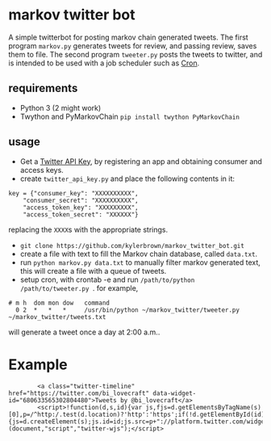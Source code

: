 # markov twitter bot

A simple twitterbot for posting markov chain generated tweets. The first program ``markov.py`` generates tweets for review, and passing review, saves them to file. The second program ``tweeter.py`` posts the tweets to twitter, and is intended to be used with a job scheduler such as [Cron](https://en.wikipedia.org/wiki/Cron).

## requirements

+ Python 3 (2 might work)
+ Twython and PyMarkovChain `pip install twython PyMarkovChain`

## usage

+ Get a [Twitter API Key](https://dev.twitter.com/apps), by registering an app and obtaining consumer and access keys.
+ create `twitter_api_key.py` and place the following contents in it:
```
key = {"consumer_key": "XXXXXXXXXX",
	"consumer_secret": "XXXXXXXXXX",
	"access_token_key": "XXXXXXXXX",
	"access_token_secret": "XXXXXX"}
```
replacing the `XXXX`s with the appropriate strings.
+ `git clone https://github.com/kylerbrown/markov_twitter_bot.git`
+ create a file with text to fill the Markov chain database, called `data.txt`.
+ run `python markov.py data.txt` to manually filter markov generated text, this will create a file with a queue of tweets.
+ setup cron, with crontab -e and run `/path/to/python /path/to/tweeter.py `. for example,

```
# m h  dom mon dow   command
  0 2  *   *   *     /usr/bin/python ~/markov_twitter/tweeter.py ~/markov_twitter/tweets.txt
```
  will generate a tweet once a day at 2:00 a.m..

# Example
            <a class="twitter-timeline"  href="https://twitter.com/bi_lovecraft" data-widget-id="680633565302804480">Tweets by @bi_lovecraft</a>
            <script>!function(d,s,id){var js,fjs=d.getElementsByTagName(s)[0],p=/^http:/.test(d.location)?'http':'https';if(!d.getElementById(id)){js=d.createElement(s);js.id=id;js.src=p+"://platform.twitter.com/widgets.js";fjs.parentNode.insertBefore(js,fjs);}}(document,"script","twitter-wjs");</script>
          

